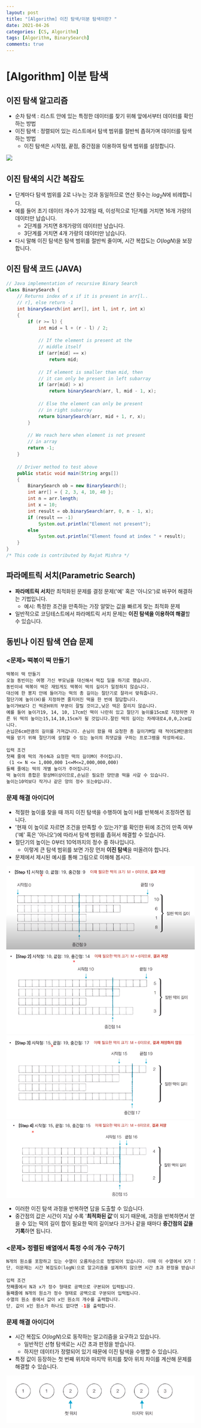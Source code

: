 ```yaml
---
layout: post
title: "[Algorithm] 이진 탐색/이분 탐색이란? "
date: 2021-04-26
categories: [CS, Algorithm]
tags: [Algorithm, BinarySearch]
comments: true
---
```

# [Algorithm] 이분 탐색

## 이진 탐색 알고리즘

- 순차 탐색 : 리스트 안에 있는 특정한 데이터를 찾기 위해 앞에서부터 데이터를 확인하는 방법
- 이진 탐색 : 정렬되어 있는 리스트에서 탐색 범위를 절반씩 좁혀가며 데이터를 탐색하는 방법
    - 이진 탐색은 시작점, 끝점, 중간점을 이용하여 탐색 범위를 설정합니다.

<img src ="https://img1.daumcdn.net/thumb/R1280x0/?scode=mtistory2&fname=https%3A%2F%2Fblog.kakaocdn.net%2Fdn%2Fbpv9gL%2FbtqEChu74lV%2FFuil3yXTuDmv2us2tPOoT1%2Fimg.gif">

## 이진 탐색의 시간 복잡도

- 단계마다 탐색 범위를 2로 나누는 것과 동일하므로 연산 횟수는 $log_2 N$에 비례합니다.
- 예를 들어 초기 데이터 개수가 32개일 때, 이성적으로 1단계를 거치면 16개 가량의 데이터만 납습니다.
    - 2단계를 거치면 8개가량의 데이터만 남습니다.
    - 3단계를 거치면 4개 가량의 데이터만 남습니다.
- 다시 말해 이진 탐색은 탐색 범위를 절반씩 줄이며, 시간 복잡도는 $O(logN)$을 보장합니다.

## 이진 탐색 코드 (JAVA)

```java
// Java implementation of recursive Binary Search
class BinarySearch {
    // Returns index of x if it is present in arr[l..
    // r], else return -1
    int binarySearch(int arr[], int l, int r, int x)
    {
        if (r >= l) {
            int mid = l + (r - l) / 2;
 
            // If the element is present at the
            // middle itself
            if (arr[mid] == x)
                return mid;
 
            // If element is smaller than mid, then
            // it can only be present in left subarray
            if (arr[mid] > x)
                return binarySearch(arr, l, mid - 1, x);
 
            // Else the element can only be present
            // in right subarray
            return binarySearch(arr, mid + 1, r, x);
        }
 
        // We reach here when element is not present
        // in array
        return -1;
    }
 
    // Driver method to test above
    public static void main(String args[])
    {
        BinarySearch ob = new BinarySearch();
        int arr[] = { 2, 3, 4, 10, 40 };
        int n = arr.length;
        int x = 10;
        int result = ob.binarySearch(arr, 0, n - 1, x);
        if (result == -1)
            System.out.println("Element not present");
        else
            System.out.println("Element found at index " + result);
    }
}
/* This code is contributed by Rajat Mishra */
```

## 파라메트릭 서치(Parametric Search)

- **파라메트릭 서치**란 최적화된 문제를 결정 문제('예' 혹은 '아니오')로 바꾸어 해결하는 기법입니다.
    - 예시: 특정한 조건을 만족하는 가장 알맞는 값을 빠르게 찾는 최적화 문제
- 일반적으로 코딩테스트에서 파라메트릭 서치 문제는 **이진 탐색을 이용하여 해결**할 수 있습니다.

## 동빈나 이진 탐색 연습 문제

### <문제> 떡볶이 떡 만들기

```
떡볶이 떡 만들기
오늘 동빈이는 여행 가신 부모님을 대신해서 떡집 일을 하기로 했습니다.
동빈이네 떡볶이 떡은 재밌게도 떡볶이 떡의 길이가 일정하지 않습니다.
대신에 한 봉지 안에 들어가는 떡의 총 길이는 절단기로 잘라서 맞춰줍니다.
절단기에 높이(H)를 지정하면 줄지어진 떡을 한 번에 절답합니다.
높이가H보다 긴 떡온H위의 부분이 잘릴 것이고,낮은 떡은 잘리지 않습니다.
예를 들어 높이가19, 14, 10, 17cm인 떡이 나란히 있고 절단기 높이를15cm로 지정하면 자른 뒤 떡의 높이는15,14,10,15cm가 될 것입니다.잘린 떡의 길이는 차례대로4,0,0,2cm입니다.
손닙은6cm만큼의 길이를 가져갑니다. 손님이 왔을 때 요청한 총 길이가M일 때 적어도M만큼의 떡을 얻기 위해 절단기에 설정할 수 있는 높이의 최댓값을 구하는 프로그램을 작성하세요.

입력 조건
첫째 줄에 떡의 개수N과 요청한 떡의 길이M이 주어집니다.
 (1 <= N <= 1,000,000 1<=M<=2,000,000,000)
둘째 줄에는 떡의 개별 높이가 주어집니다.
떡 높이의 총합은 항상M이상이므로,손님은 필요한 양만큼 떡을 사갈 수 있습니다.
높이는10억보다 작거나 같은 양의 정수 또는0입니다.
```

### 문제 해결 아이디어

- 적절한 높이를 찾을 때 까지 이진 탐색을 수행하여 높이 H를 반복해서 조정하면 됩니다.
- '현재 이 높이로 자르면 조건을 만족할 수 있는가?'를 확인한 뒤에 조건의 만족 여부('예' 혹은 '아니오')에 따라서 탐색 범위를 좁혀서 해결할 수 있습니다.
- 절단기의 높이는 0부터 10억까지의 정수 중 하나입니다.
    - 이렇게 큰 탐색 범위를 보면 가장 먼저 **이진 탐색**을 떠올려야 합니다.
- 문제에서 제시된 예시를 통해 그림으로 이해해 봅시다.

<img src="../assets/img/binary_search_0.png"> </br>
<img src="../assets/img/binary_search_1.png"> </br>
<img src="../assets/img/binary_search_2.png"> </br>
<img src="../assets/img/binary_search_3.png"> </br>

- 이러한 이진 탐색 과정을 반복하면 답을 도출할 수 있습니다.
- 중간점의 값은 시간이 지날 수록 '**최적화된 값**'이 되기 때문에, 과정을 반복하면서 얻을 수 있는 떡의 길이 합이 필요한 떡의 길이보다 크거나 같을 때마다 **중간점의 값을 기록**하면 됩니다.

### <문제> 정렬된 배열에서 특정 수의 개수 구하기

```java
N개의 원소를 포함하고 있는 수열이 오름차순으로 정렬되어 있습니다. 이때 이 수열에서 X가 등장하는 횟수를 계산하세요. 예를 들어 수열 {1,1,2,2,2,3}이 있을 때 x=2라면, 현재 수열에서 값이 2인 원소가 4개이므로 4를 출력합니다. 
단, 이문제는 시간 복잡도O(logN)으로 알고리즘을 설계하지 않으면 시간 초과 판정을 받습니다. 

입력 조건
첫째줄에서 N과 x가 정수 형태로 공백으로 구본되어 입력됩니다.
둘째줄에 N개의 원소가 정수 형태로 공백으로 구분되어 입력됩니다. 
수열의 원소 중에서 값이 x인 원소의 개수를 출력합니다. 
단, 값이 x인 원소가 하나도 없다면 -1을 출력합니다. 
```

### 문제 해결 아이디어

- 시간 복잡도 $O(logN)$으로 동작하는 알고리즘을 요구하고 있습니다.
    - 일반적인 선형 탐색로는 시간 초과 판정을 받습니다.
    - 하지만 데이터가 정렬되어 있기 때문에 이진 탐색을 수행할 수 있습니다.
- 특정 값이 등장하는 첫 번째 위치와 마지막 위치를 찾아 위치 차이를 계산해 문제를 해결할 수 있습니다.

<img src="../assets/img/binary_search_4.png"> </br>
